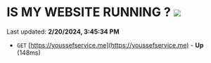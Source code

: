 # IS MY WEBSITE RUNNING ? [![](https://img.shields.io/static/v1?label=Sponsor&message=%E2%9D%A4&logo=GitHub&color=%23fe8e86)](https://github.com/sponsors/<username>)

Last updated: **2/20/2024, 3:45:34 PM**

- `GET` [https://youssefservice.me](https://youssefservice.me) - **Up** (148ms)
